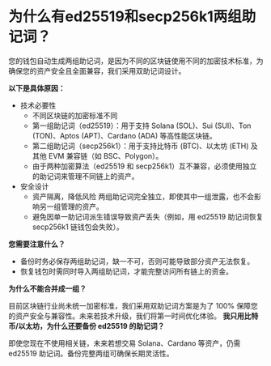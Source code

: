 # 为什么有ed25519和secp256k1两组助记词？

您的钱包自动生成两组助记词，是因为不同的区块链使用不同的加密技术标准，为确保您的资产安全且全面兼容，我们采用双助记词设计。

**以下是具体原因：**

- 技术必要性
  - 不同区块链的加密标准不同 
  - 第一组助记词（ed25519）：用于支持 Solana (SOL)、Sui (SUI)、Ton (TON)、Aptos (APT)、Cardano (ADA) 等高性能区块链。
  - 第二组助记词（secp256k1）：用于支持比特币 (BTC)、以太坊 (ETH) 及其他 EVM 兼容链（如 BSC、Polygon）。 
  - 由于两种加密算法（ed25519 和 secp256k1）互不兼容，必须使用独立的助记词来管理不同链上的资产。
- 安全设计
  - 资产隔离，降低风险 两组助记词完全独立，即使其中一组泄露，也不会影响另一组管理的资产。
  - 避免因单一助记词派生错误导致资产丢失（例如，用 ed25519 助记词恢复 secp256k1 链钱包会失败）。

**您需要注意什么？** 

- 备份时务必保存两组助记词，缺一不可，否则可能导致部分资产无法恢复。
- 恢复钱包时需同时导入两组助记词，才能完整访问所有链上的资金。

**为什么不能合并成一组？** 

目前区块链行业尚未统一加密标准，我们采用双助记词方案是为了 100% 保障您的资产安全与兼容性。未来若技术升级，我们将第一时间优化体验。 **我只用比特币/以太坊，为什么还要备份 ed25519 的助记词？**

即使您现在不使用相关链，未来若想交易 Solana、Cardano 等资产，仍需 ed25519 助记词。备份完整两组可确保长期灵活性。

